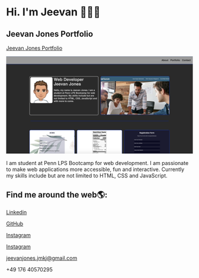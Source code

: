 # Hi. I'm Jeevan 👋👨‍💻

## Jeevan Jones Portfolio

[Jeevan Jones Portfolio](https://jeevanmkj.github.io/professional_portfolio/ "Jeevan Jones Portfolio")

![Portfolio Image](./assests/images/professional_portfolio_image.png)

I am student at Penn LPS Bootcamp for web development. I am passionate to make web applications more accessible, fun and interactive. Currently my skills include but are not limited to HTML, CSS and JavaScript.

## Find me around the web🌎:

[Linkedin](https://www.linkedin.com/in/jeevan-morgan-kre%C3%9F-jones-140041258/ "Linkedin")

[GitHub](https://github.com/JeevanMKJ "GitHub")

[Instagram](https://twitter.com/JeevanMKJ "Twitter")

[Instagram](https://www.instagram.com/jeevanjones/ "Instagram")

jeevanjones.jmkj@gmail.com

+49 176 40570295
